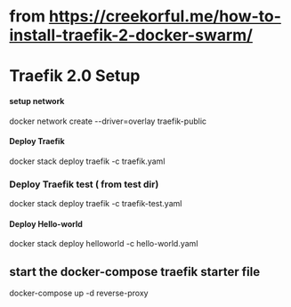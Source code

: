 # from https://creekorful.me/how-to-install-traefik-2-docker-swarm/

# Traefik 2.0 Setup

#### setup network

docker network create --driver=overlay traefik-public

#### Deploy Traefik

docker stack deploy traefik -c traefik.yaml

### Deploy Traefik test ( from test dir)
docker stack deploy traefik -c traefik-test.yaml

#### Deploy Hello-world

docker stack deploy helloworld -c hello-world.yaml

## start the docker-compose traefik starter file

docker-compose up -d reverse-proxy

